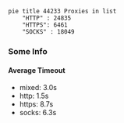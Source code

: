 
```mermaid
pie title 44233 Proxies in list
    "HTTP" : 24835
    "HTTPS": 6461
    "SOCKS" : 18049
```

### Some Info
#### Average Timeout

- mixed: 3.0s
- http: 1.5s
- https: 8.7s
- socks: 6.3s
